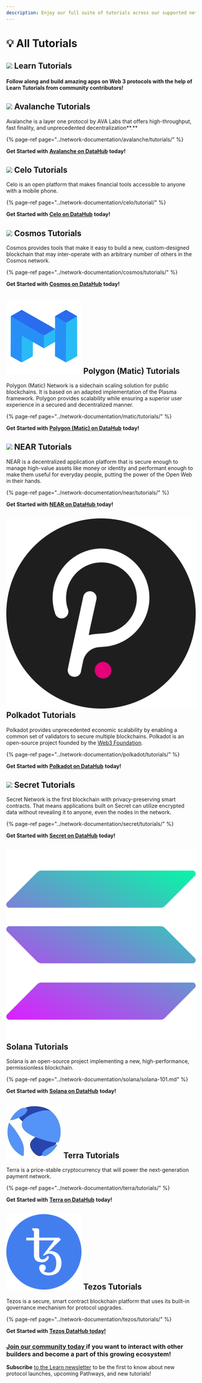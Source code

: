 ```yaml
---
description: Enjoy our full suite of tutorials across our supported networks
---
```


# 💡 All Tutorials

## ![](../.gitbook/assets/vhhp1wl4_400x400-1-.jpg) Learn Tutorials

#### Follow along and build amazing apps on Web 3 protocols with the help of Learn Tutorials from community contributors!

## ![](../.gitbook/assets/avalanche_token_round-300x300.png) Avalanche Tutorials

Avalanche is a layer one protocol by AVA Labs that offers high-throughput, fast finality, and unprecedented decentralization**.**

{% page-ref page="../network-documentation/avalanche/tutorials/" %}

**Get Started with** [**Avalanche on DataHub**](https://figment.io/datahub/avalanche/) **today!**

## ![](../.gitbook/assets/37552875%20%282%29%20%282%29%20%282%29%20%282%29%20%282%29%20%282%29%20%282%29%20%282%29%20%282%29%20%282%29%20%282%29%20%282%29%20%282%29.png) Celo Tutorials

Celo is an open platform that makes financial tools accessible to anyone with a mobile phone.

{% page-ref page="../network-documentation/celo/tutorial/" %}

**Get Started with** [**Celo on DataHub**](https://figment.io/datahub/celo/) **today!**

## ![](../.gitbook/assets/rsz_1cosmoslogo_1.png) **Cosmos Tutorials**

Cosmos provides tools that make it easy to build a new, custom-designed blockchain that may inter-operate with an arbitrary number of others in the Cosmos network.

{% page-ref page="../network-documentation/cosmos/tutorials/" %}

**Get Started with** [**Cosmos on DataHub**](https://figment.io/datahub/cosmos/) **today!**

## ![](../.gitbook/assets/matic_network.png) Polygon \(Matic\) Tutorials

Polygon \(Matic\) Network is a sidechain scaling solution for public blockchains. It is based on an adapted implementation of the Plasma framework. Polygon provides scalability while ensuring a superior user experience in a secured and decentralized manner.

{% page-ref page="../network-documentation/matic/tutorials/" %}

**Get Started with** [**Polygon \(Matic\) on DataHub**](https://figment.io/datahub/matic/) **today!** 

## ![](../.gitbook/assets/tnear_icon_1.png) **NEAR Tutorials**

NEAR is a decentralized application platform that is secure enough to manage high-value assets like money or identity and performant enough to make them useful for everyday people, putting the power of the Open Web in their hands.

{% page-ref page="../network-documentation/near/tutorials/" %}

**Get Started with** [**NEAR on DataHub** ](https://figment.io/datahub/near/)**today!** 

## ![](../.gitbook/assets/dot-circle-solid-default.svg) **Polkadot Tutorials**

Polkadot provides unprecedented economic scalability by enabling a common set of validators to secure multiple blockchains. Polkadot is an open-source project founded by the [Web3 Foundation](https://web3.foundation/).

{% page-ref page="../network-documentation/polkadot/tutorials/" %}

**Get Started with** [**Polkadot on DataHub**](https://figment.io/datahub/polkadot/) **today!**

## ![](../.gitbook/assets/logo1.png) **Secret Tutorials**

Secret Network is the first blockchain with privacy-preserving smart contracts. That means applications built on Secret can utilize encrypted data without revealing it to anyone, even the nodes in the network.

{% page-ref page="../network-documentation/secret/tutorials/" %}

**Get Started with** [**Secret on DataHub**](https://figment.io/datahub/secret-network/) **today!**

## ![](../.gitbook/assets/solana%20%282%29%20%282%29%20%282%29%20%282%29%20%281%29%20%282%29%20%282%29%20%282%29.png) Solana Tutorials

Solana is an open-source project implementing a new, high-performance, permissionless blockchain.

{% page-ref page="../network-documentation/solana/solana-101.md" %}

**Get Started with** [**Solana on DataHub**](https://figment.io/datahub/solana/) **today!**

## ![](../.gitbook/assets/rsz_terra-logo%20%282%29%20%282%29%20%282%29%20%282%29%20%282%29%20%282%29%20%282%29.jpg) Terra Tutorials

Terra is a price-stable cryptocurrency that will power the next-generation payment network.

{% page-ref page="../network-documentation/terra/tutorials/" %}

**Get Started with** [**Terra on DataHub**](https://figment.io/datahub/terra/) **today!**

## ![](../.gitbook/assets/2011%20%282%29%20%283%29.png) **Tezos Tutorials**

Tezos is a secure, smart contract blockchain platform that uses its built-in governance mechanism for protocol upgrades.

{% page-ref page="../network-documentation/tezos/tutorials/" %}

**Get Started with** [**Tezos DataHub today!**](https://figment.io/datahub/tezos/)

### [Join our community today ](https://discord.gg/fszyM7K)if you want to interact with other builders and become a part of this growing ecosystem!

**Subscribe** [to the Learn newsletter](https://datahub.figment.io/subscribe) to be the first to know about new protocol launches, upcoming Pathways, and new tutorials!

